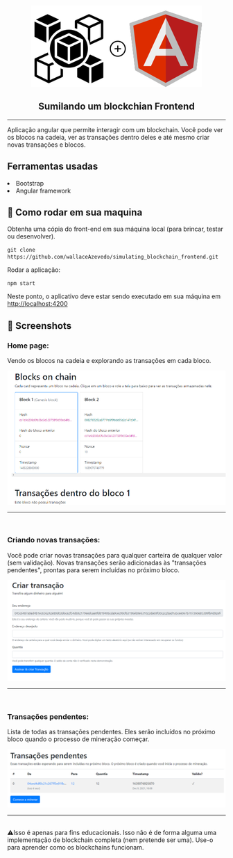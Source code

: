 <div align="center">
  <img alt="Blockchain" title="#blockchain" href="https://goblockchain.io/" src="./src/assets/img/github-project-logo.png" />
</div>

<h2 align="center">Sumilando um blockchian Frontend</h2>

---

Aplicação angular que permite interagir com um blockchain. Você pode ver os blocos na cadeia, ver as transações dentro deles e até mesmo criar novas transações e blocos.

<h2>Ferramentas usadas</h2>
<li>Bootstrap 
<li>Angular framework

</br>


## 🏁 Como rodar em sua maquina <a name = "getting_started"></a>
Obtenha uma cópia do front-end em sua máquina local (para brincar, testar ou desenvolver).

```
git clone https://github.com/wallaceAzevedo/simulating_blockchain_frontend.git
```

Rodar a aplicação:
```
npm start
```

Neste ponto, o aplicativo deve estar sendo executado em sua máquina em [http://localhost:4200](http://localhost:4200)


## 📸 Screenshots

 
<h3>Home page:</h3> 
<p>Vendo os blocos na cadeia e explorando as transações em cada bloco.</p>
<img alt="Blockchain" title="#blockchain" href="https://goblockchain.io/" src="./src/assets/screenshots/blockchain-overview.png" />

---
</br>

<h3>Criando novas transações:</h3> <p>Você pode criar novas transações para qualquer carteira de qualquer valor (sem validação). Novas transações serão adicionadas às "transações pendentes", prontas para serem incluídas no próximo bloco.</p>
<img alt="Blockchain" title="#blockchain" href="https://goblockchain.io/" src="./src/assets/screenshots/create-new-transactions.png" />

---
</br>

<h3>Transações pendentes:</h3> 
<p> Lista de todas as transações pendentes. Eles serão incluídos no próximo bloco quando o processo de mineração começar.</p>
<img alt="Blockchain" title="#blockchain" href="https://goblockchain.io/" src="./src/assets/screenshots/pending-transactions.png" />

---
</br>
⚠️Isso é apenas para fins educacionais. Isso não é de forma alguma uma implementação de blockchain completa (nem pretende ser uma). Use-o para aprender como os blockchains funcionam.